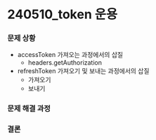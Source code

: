 # 240510_token 운용

### 문제 상황

- accessToken 가져오는 과정에서의 삽질
  - headers.getAuthorization
- refreshToken 가져오기 및 보내는 과정에서의 삽질
  - 가져오기
  - 보내기

### 문제 해결 과정

### 결론
